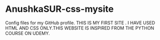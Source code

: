 # AnushkaSUR-css-mysite
Config files for my GitHub profile.
THIS IS MY FIRST SITE . I HAVE USED HTML AND CSS ONLY.THIS WEBSITE IS INSPIRED FROM THE PYTHON COURSE ON UDEMY.
